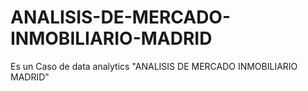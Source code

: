 # ANALISIS-DE-MERCADO-INMOBILIARIO-MADRID
Es un Caso de data analytics "ANALISIS DE MERCADO INMOBILIARIO MADRID" 
